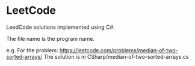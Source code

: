 # LeetCode
LeedCode solutions implemented using C#. 

The file name is the program name. 

e.g. For the problem: https://leetcode.com/problems/median-of-two-sorted-arrays/
The solution is in CSharp/median-of-two-sorted-arrays.cs


